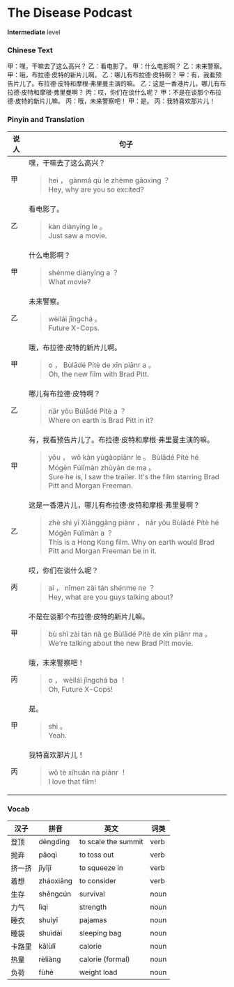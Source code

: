 # The Disease Podcast
**Intermediate** level
### Chinese Text
甲：嘿，干嘛去了这么高兴？
乙：看电影了。
甲：什么电影啊？
乙：未来警察。
甲：哦，布拉德·皮特的新片儿啊。
乙：哪儿有布拉德·皮特啊？
甲：有，我看预告片儿了。布拉德·皮特和摩根·弗里曼主演的嘛。
乙：这是一香港片儿，哪儿有布拉德·皮特和摩根·弗里曼啊？
丙：哎，你们在谈什么呢？
甲：不是在谈那个布拉德·皮特的新片儿嘛。
丙：哦，未来警察吧！
甲：是。
丙：我特喜欢那片儿！

### Pinyin and Translation
|说人|句子|
|----|----|
|甲|嘿，干嘛去了这么高兴？<blockquote>hei ， gànmá qù le zhème gāoxìng ？<br />Hey, why are you so excited?</blockquote>|
|乙|看电影了。<blockquote>kàn diànyǐng le 。<br />Just saw a movie.</blockquote>|
|甲|什么电影啊？<blockquote>shénme diànyǐng a ？<br />What movie?</blockquote>|
|乙|未来警察。<blockquote>wèilái jǐngchá 。<br />Future X-Cops.</blockquote>|
|甲|哦，布拉德·皮特的新片儿啊。<blockquote>o ， Bùlādé Pítè de xīn piānr a 。<br />Oh, the new film with Brad Pitt.</blockquote>|
|乙|哪儿有布拉德·皮特啊？<blockquote>nǎr yǒu Bùlādé Pítè a ？<br />Where on earth is Brad Pitt in it?</blockquote>|
|甲|有，我看预告片儿了。布拉德·皮特和摩根·弗里曼主演的嘛。<blockquote>yǒu ， wǒ kàn yùgàopiānr le 。 Bùlādé Pítè hé Mógēn Fúlǐmàn zhǔyǎn de ma 。<br />Sure he is, I saw the trailer. It's the film starring Brad Pitt and Morgan Freeman.</blockquote>|
|乙|这是一香港片儿，哪儿有布拉德·皮特和摩根·弗里曼啊？<blockquote>zhè shì yī Xiānggǎng piānr ， nǎr yǒu Bùlādé Pítè hé Mógēn Fúlǐmàn a ？<br />This is a Hong Kong film. Why on earth would Brad Pitt and Morgan Freeman be in it.</blockquote>|
|丙|哎，你们在谈什么呢？<blockquote>ai ， nǐmen zài tán shénme ne ？<br />Hey, what are you guys talking about?</blockquote>|
|甲|不是在谈那个布拉德·皮特的新片儿嘛。<blockquote>bù shì zài tán nà ge Bùlādé Pítè de xīn piānr ma 。<br />We're talking about the new Brad Pitt movie.</blockquote>|
|丙|哦，未来警察吧！<blockquote>o ， wèilái jǐngchá ba ！<br />Oh, Future X-Cops!</blockquote>|
|甲|是。<blockquote>shì 。<br />Yeah.</blockquote>|
|丙|我特喜欢那片儿！<blockquote>wǒ tè xǐhuān nà piānr ！<br />I love that film!</blockquote>|
### Vocab
|汉子|拼音|英文|词类|
|----|----|----|----|
|登顶|dēngdǐng|to scale the summit|verb|
|抛弃|pāoqì|to toss out|verb|
|挤一挤|jǐyījǐ|to squeeze in|verb|
|着想|zháoxiǎng|to consider|verb|
|生存|shēngcún|survival|noun|
|力气|lìqi|strength|noun|
|睡衣|shuìyī|pajamas|noun|
|睡袋|shuìdài|sleeping bag|noun|
|卡路里|kǎlùlǐ|calorie|noun|
|热量|rèliàng|calorie (formal)|noun|
|负荷|fùhè|weight load|noun|
